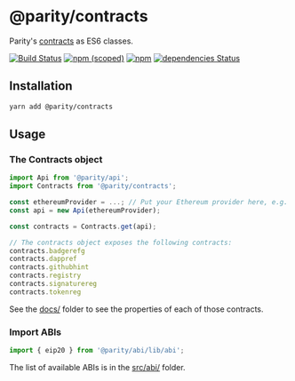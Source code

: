 # @parity/contracts

Parity's [contracts](https://github.com/parity-contracts) as ES6 classes.

[![Build Status](https://travis-ci.org/paritytech/js-libs.svg?branch=master)](https://travis-ci.org/paritytech/js-libs)
[![npm (scoped)](https://img.shields.io/npm/v/@parity/contracts.svg)](https://www.npmjs.com/package/@parity/contracts)
[![npm](https://img.shields.io/npm/dw/@parity/contracts.svg)](https://www.npmjs.com/package/@parity/contracts)
[![dependencies Status](https://david-dm.org/paritytech/js-libs/status.svg?path=packages/contracts)](https://david-dm.org/paritytech/js-libs?path=packages/contracts)

## Installation

```bash
yarn add @parity/contracts
```

## Usage

### The Contracts object

```javascript
import Api from '@parity/api';
import Contracts from '@parity/contracts';

const ethereumProvider = ...; // Put your Ethereum provider here, e.g. from MetaMask
const api = new Api(ethereumProvider);

const contracts = Contracts.get(api);

// The contracts object exposes the following contracts:
contracts.badgerefg
contracts.dappref
contracts.githubhint
contracts.registry
contracts.signaturereg
contracts.tokenreg
```

See the [docs/](docs) folder to see the properties of each of those contracts.

### Import ABIs

```javascript
import { eip20 } from '@parity/abi/lib/abi';
```

The list of available ABIs is in the [src/abi/](abi) folder.
